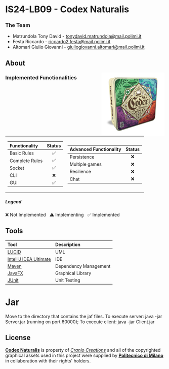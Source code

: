 # IS24-LB09 - Codex Naturalis


### The Team

* Matrundola Tony David - tonydavid.matrundola@mail.polimi.it
* Festa Riccardo - riccardo2.festa@mail.polimi.it
* Altomari Giulio Giovanni - giuliogiovanni.altomari@mail.polimi.it

## About

<img src="Github/Codex.png" width=200px height=200px align="right"/>


### Implemented Functionalities
<table>
<tr><td>

| Functionality     |  Status    |
|:------------------|:----------:|
| Basic Rules       | :white_check_mark:  |
| Complete Rules    | :white_check_mark:  |
| Socket            | :white_check_mark:  |
| CLI               | :x:  |
| GUI               | :white_check_mark:  |

</td><td>

| Advanced Functionality  |   Status   |
|:------------------------|:----------:|
| Persistence             | :x:  |
| Multiple games          | :x:  |
| Resilience              | :x:  |
| Chat                    | :x:  |

</td></tr>
</table>

  
</table>



##### Legend
:x: Not Implemented &nbsp;&nbsp;:warning: Implementing &nbsp;&nbsp;:white_check_mark: Implemented

## Tools
| Tool                                                     | Description           |
|:---------------------------------------------------------|:----------------------|
| [LUCID](https://lucid.app)                               | UML                   |
| [IntelliJ IDEA Ultimate](https://www.jetbrains.com/idea) | IDE                   |
| [Maven](https://maven.apache.org)                        | Dependency Management |
| [JavaFX](https://openjfx.io)                             | Graphical Library     |
| [JUnit](https://junit.org/junit5)                        | Unit Testing          |


# Jar

Move to the directory that contains the jaf files.
To execute server: java -jar Server.jar (running on port 60000);
To execute client: java -jar Client.jar





## License
[**Codex Naturalis**](https://www.craniocreations.it/prodotto/codex-naturalis) is property of [_Cranio Creations_] and all of the copyrighted graphical assets used in this project were supplied by [**Politecnico di Milano**] in collaboration with their rights' holders.

[_Cranio Creations_]: https://www.craniocreations.it/
[**Politecnico di Milano**]: https://www.polimi.it/
